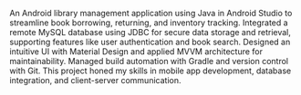 An Android library management application using Java in Android Studio to streamline book borrowing, returning, and inventory tracking. Integrated a remote MySQL database using JDBC for secure data storage and retrieval, supporting features like user authentication and book search. Designed an intuitive UI with Material Design and applied MVVM architecture for maintainability. Managed build automation with Gradle and version control with Git. This project honed my skills in mobile app development, database integration, and client-server communication.
